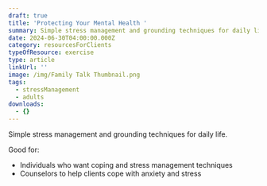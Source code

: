 ```yaml
---
draft: true
title: 'Protecting Your Mental Health '
summary: Simple stress management and grounding techniques for daily life.
date: 2024-06-30T04:00:00.000Z
category: resourcesForClients
typeOfResource: exercise
type: article
linkUrl: ''
image: /img/Family Talk Thumbnail.png
tags:
  - stressManagement
  - adults
downloads:
  - {}
---
```


Simple stress management and grounding techniques for daily life.

Good for:

* Individuals who want coping and stress management techniques 
* Counselors to help clients cope with anxiety and stress

